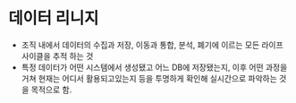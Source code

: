 # 데이터 리니지

* 조직 내에서 데이터의 수집과 저장, 이동과 통합, 분석, 폐기에 이르는 모든 라이프 사이클을 추적 하는 것
* 특정 데이터가 어떤 시스템에서 생성됐고 어느 DB에 저장됐는지, 이후 어떤 과정을 거쳐 현재는 어디서 활용되고있는지 등을 투명하게 확인해 실시간으로 파악하는 것을 목적으로 함.
